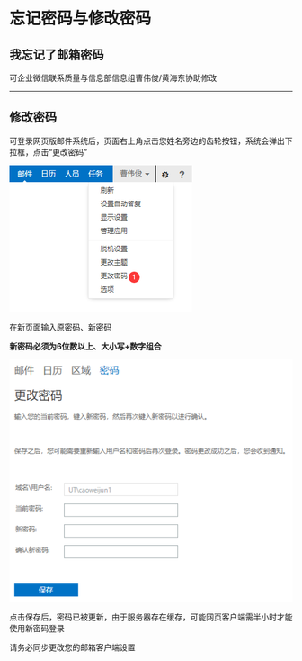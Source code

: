 # 忘记密码与修改密码

## 我忘记了邮箱密码

可企业微信联系质量与信息部信息组曹伟俊/黄海东协助修改

---




## 修改密码

可登录网页版邮件系统后，页面右上角点击您姓名旁边的齿轮按钮，系统会弹出下拉框，点击“更改密码”

![](assets/20220830_150622_image.png)

在新页面输入原密码、新密码

**新密码必须为6位数以上、大小写+数字组合**

![](assets/20220830_150830_image.png)

点击保存后，密码已被更新，由于服务器存在缓存，可能网页客户端需半小时才能使用新密码登录

请务必同步更改您的邮箱客户端设置

